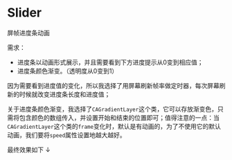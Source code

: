 # Slider
屏帧进度条动画

需求：

* 进度条以动画形式展示，并且需要看到下方进度提示从0变到相应值；
* 进度条颜色渐变。（透明度从0变到1）

因为需要看到进度值的变化，所以我选择了用屏幕刷新帧率做定时器，每次屏幕刷新的时候就改变进度条长度和进度值；

关于进度条颜色渐变，我选择了`CAGradientLayer`这个类，它可以存放渐变色，只需将包含颜色的数组传入，并设置开始和结束的位置即可；值得注意的一点：当`CAGradientLayer`这个类的`frame`变化时，默认是有动画的，为了不使用它的默认动画，我们要将`speed`属性设置地越大越好。

最终效果如下 ↓


